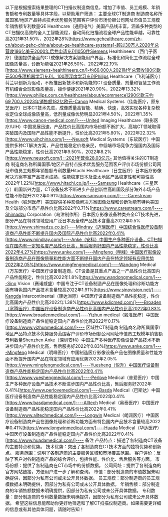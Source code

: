 以下是根据搜索结果整理的CT扫描仪制造商信息，增加了市值、员工规模、年销售额和专利数量等具体字段，以帮助用户筛选：
主要全球CT制造商
制造商名称所属国家/地区产品特点技术优势服务范围客户评价市场份额公司网址市值员工规模年销售额专利数量GE Healthcare（通用电气）美国产品线丰富，涵盖多种类型的CT扫描仪高效的全人工智能流程，自动简化扫描流程全球产品性能卓越，可靠性高2021年31.50%，2022年28%[https://www.gehealthcare.com/zh-cn/about-gehc-china/about-ge-healthcare-systems]-超过30万人2020年总营收186亿美元2000年后共申请专利1050件Siemens Healthineers（西门子医疗）德国提供全面的CT成像解决方案智能用户界面，标准化和简化工作流程全球图像质量高，诊断功能强2021年26.50%，2022年22.19%[https://www.siemens-healthineers.cn/]-约66,000人2021财年总营收180亿欧元500多项机器学习专利，100项深度学习专利Philips Healthcare（飞利浦医疗）荷兰以创新为驱动，不断推出新技术和新功能的CT设备质量、剂量和智慧工作流有机结合全球影像质量高，操作便捷2021年20.90%，2022年13.32%[https://www.philips.com.cn/healthcare/about/ecommerce]290亿欧元约69,700人2023年销售额182亿欧元-Canon Medical Systems（佳能医疗，原东芝医疗）日本CT技术先进，成像质量高智能、精确、快速，高效实现各种复杂模拟定位全球成像质量高，低剂量成像优势明显2021年4.50%，2022年1.35%[https://www.canon-medical.com/]----United Imaging Healthcare（联影医疗/UIH）中国发展迅速，产品性价比高国内市场份额不断扩大，高端CT领域取得突破国内及国际产品性能不断提升，性价比高2021年5.80%，2022年22.32%[https://www.uihchina.com/]----Neusoft Medical Systems（东软医疗）中国提供多种CT解决方案，产品性能稳定价格亲民，中低端市场竞争力强国内及国际产品性能稳定，性价比高2021年9.50%，2022年8.2%[https://www.neusoft.com/]--2021年营收28.03亿元-
其他值得关注的CT制造商
制造商名称所属国家/地区产品特点技术优势服务范围客户评价市场份额公司网址市值员工规模年销售额专利数量Hitachi Healthcare（日立医疗）日本医疗影像解决方案丰富产品技术成熟，性能稳定日本及亚太地区产品稳定性和可靠性高2022年1.22%[https://www.hitachi.co.jp/]----Samsung Healthcare（三星医疗）韩国新兴力量，CT设备技术不断进步产品创新性高韩国及部分海外市场产品性能不断提升2022年0.91%[https://www.samsung.com/]----Carestream Health（锐珂医疗）美国提供多种影像解决方案图像处理和诊断功能有特色美国及全球部分市场产品性价比高2022年0.71%[https://www.carestream.com/]----Shimadzu Corporation（岛津制作所）日本医疗影像设备种类齐全CT技术先进，部分产品在特殊领域应用广泛日本及全球产品技术含量高2022年0.5%[https://www.shimadzu.co.jp/]----Mindray（迈瑞医疗）中国综合性医疗设备制造商产品性能不断提升国内及国际产品性价比高2022年0.41%[https://www.mindray.com/]----Anke（安科）中国生产多种医疗设备，CT扫描仪在国内有一定知名度产品性价比高，售后服务好国内产品性能稳定，性价比高2022年4.27%[https://www.anke.com/]----Mingfeng（明峰）中国医疗影像设备制造商产品在图像质量和性能方面不断提升国内产品在特定领域有应用优势2022年2.05%[https://www.mingfengmedical.com/]----Wandong Medical（万东医疗）中国医疗设备制造商，CT设备是其重点产品之一产品性价比高国内产品性能稳定，性价比高2022年1.8%[https://www.wandongmedical.com/]----Sino Vision（赛诺威盛）中国专注于CT设备制造产品在图像处理和诊断功能方面有特色国内产品技术含量较高2022年1.91%[https://www.sinovision.net/]----Kangda Intercontinental（康达洲际）中国医疗设备制造商产品性能稳定，性价比高国内产品性价比高2022年1.38%[https://www.kdicmed.com/]----Broaden（宽腾医疗）中国医疗设备制造商产品性价比高国内产品性价比高2022年0.83%[https://www.broadenmedical.com/]----Yizhun medical（毅准医疗）中国医疗设备制造商产品性能稳定国内产品性价比高2022年0.17%[https://www.yizhunmedical.com/]----
区域性CT制造商
制造商名称所属国家/地区产品特点技术优势服务范围客户评价市场份额公司网址市值员工规模年销售额专利数量Shenzhen Anke（深圳安科）中国生产多种医疗影像设备产品技术不断进步国内产品性价比高，售后服务好2022年0.83%[https://www.anke.com/]----Mingfeng Medical（明峰医疗）中国制造医疗影像设备产品在图像质量和性能方面不断提升国内产品在特定领域有应用优势2022年2.05%[https://www.mingfengmedical.com/]----Yuesheng（悦升）中国医疗设备制造商产品性能稳定国内产品性价比高2022年0.41%[https://www.yueshengmedical.com/]----Perlove Medical（普爱医疗）中国生产多种医疗设备产品技术不断进步国内产品性价比高，售后服务好2022年0.41%[https://www.perlovemedical.com/]----Basda Medical（巴斯达）中国医疗设备制造商产品性能稳定国内产品性价比高2022年0.41%[https://www.basdamedical.com/]----Alltech Medical（奥泰医疗）中国医疗设备制造商产品性能稳定国内产品性价比高2022年0.41%[https://www.alltechmedical.com/]----Longwin Medical（朗润医疗）中国医疗设备制造商产品在图像处理和诊断功能方面有特色国内产品技术含量较高2022年0.41%[https://www.longwinmedical.com/]----Huada Medical（华达医疗）中国医疗设备制造商产品性能稳定国内产品性价比高2022年0.41%[https://www.huadamedical.com/]----
备注
产品特点：描述了各制造商CT设备的主要特点和优势。
技术优势：突出了各制造商在CT技术方面的独特优势和创新点。
服务范围：说明了各制造商的主要服务区域和市场覆盖范围。
客户评价：反映了客户对各制造商产品的综合评价，包括性能、性价比、售后服务等方面。
市场份额：提供了各制造商在CT市场中的份额数据。
公司网址：提供了各制造商的官方网站链接，方便用户进一步了解和查询。
市值：部分制造商的市值数据未明确提供，因部分为私有公司或未公开具体数据。
员工规模：部分制造商的员工规模数据未明确提供，因部分为私有公司或未公开具体数据。
年销售额：部分制造商的年销售额数据未明确提供，因部分为私有公司或未公开具体数据。
专利数量：部分制造商的专利数量数据未明确提供，因部分为私有公司或未公开具体数据。
希望这些信息能帮助你更好地筛选和了解CT扫描仪制造商。如果需要更详细的信息或有其他具体问题，请随时告知！
